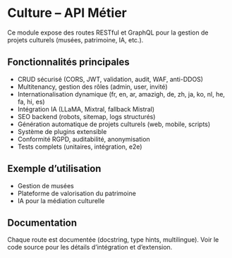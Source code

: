 # Culture – API Métier

Ce module expose des routes RESTful et GraphQL pour la gestion de projets culturels (musées, patrimoine, IA, etc.).

## Fonctionnalités principales
- CRUD sécurisé (CORS, JWT, validation, audit, WAF, anti-DDOS)
- Multitenancy, gestion des rôles (admin, user, invité)
- Internationalisation dynamique (fr, en, ar, amazigh, de, zh, ja, ko, nl, he, fa, hi, es)
- Intégration IA (LLaMA, Mixtral, fallback Mistral)
- SEO backend (robots, sitemap, logs structurés)
- Génération automatique de projets culturels (web, mobile, scripts)
- Système de plugins extensible
- Conformité RGPD, auditabilité, anonymisation
- Tests complets (unitaires, intégration, e2e)

## Exemple d’utilisation
- Gestion de musées
- Plateforme de valorisation du patrimoine
- IA pour la médiation culturelle

## Documentation
Chaque route est documentée (docstring, type hints, multilingue). Voir le code source pour les détails d’intégration et d’extension.
